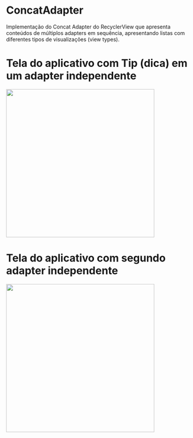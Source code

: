 # ConcatAdapter
Implementação do Concat Adapter do RecyclerView que apresenta conteúdos de múltiplos adapters em sequência,  apresentando listas com diferentes tipos de visualizações (view types).


# Tela do aplicativo com Tip (dica) em um adapter independente

<img src="https://user-images.githubusercontent.com/39638014/109436071-79f8cc80-79fc-11eb-86b3-0841b3736b37.jpg" width="400">

# Tela do aplicativo com segundo adapter independente

<img src="https://user-images.githubusercontent.com/39638014/109436073-7a916300-79fc-11eb-8b05-cf24b654c04c.jpg" width="400">
